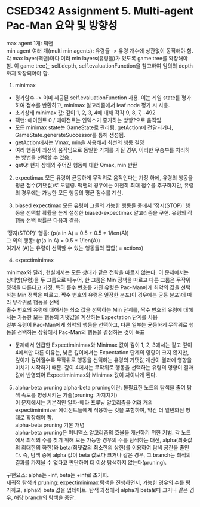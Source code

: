 # CSED342 Assignment 5. Multi-agent Pac-Man 요약 및 방향성
max agent 1개: 팩맨  
min agent 여러 개(multi min agents): 유령들 -> 유령 개수에 상관없이 동작해야 함.  
각 max layer(팩맨)마다 여러 min layers(유령들)가 있도록 game tree를 확장해야 함. 이 game tree는 self.depth, self.evaluationFunction을 참고하여 임의의 depth까지 확장되어야 함.  

1. minimax
* 평가함수 -> 이미 제공된 self.evaluationFunction 사용. 이는 게임 state를 평가하여 점수를 반환하고, minimax 알고리즘에서 leaf node 평가 시 사용.
* 초기상태 minimax 값: 깊이 1, 2, 3, 4에 대해 각각 9, 8, 7, -492
* 팩맨: 에이전트 0 / 에이전트는 인덱스가 증가하는 방향?으로 움직임.
* 모든 minimax state는 GameState로 관리됨. getAction에 전달되거나, GameState.generateSuccessor를 통해 생성됨.
* getAction에서는 Vmax, min을 사용해서 최선의 행동 결정
* 여러 행동이 최선의 움직임으로 동일한 가치를 가질 경우, 이러한 무승부를 처리하는 방법을 선택할 수 있음..
* getQ: 현재 상태와 주어진 행동에 대한 Qmax, min 반환

2. expectimax
모든 유령이 균등하게 무작위로 움직인다는 가정 하에, 유령의 행동을 평균 점수(기댓값)로 모델링. 팩맨의 경우에는 여전히 최대 점수를 추구하지만, 유령의 경우에는 가능한 모든 행동의 평균 점수를 계산.

3. biased expectimax
 모든 유령이 그들의 가능한 행동들 중에서 '정지(STOP)' 행동을 선택할 확률을 높게 설정한 biased-expectimax 알고리즘을 구현. 유령의 각 행동 선택 확률은 다음과 같음:

'정지(STOP)' 행동: (p(a in A) = 0.5 + 0.5 * 1/len(A))  
그 외의 행동: (p(a in A) = 0.5 * 1/len(A))  
여기서 (A)는 유령이 선택할 수 있는 행동들의 집합( = actions)  

4. expectiminimax

minimax와 달리, 현실에서는 모든 상대가 같은 전략을 따르지 않는다. 이 문제에서는 상대방(유령)을 두 그룹으로 나누어, 한 그룹은 Min 정책을 따르고 다른 그룹은 무작위 정책을 따른다고 가정. 특히 홀수 번호를 가진 유령은 Pac-Man에게 최악의 값을 선택하는 Min 정책을 따르고, 짝수 번호의 유령은 일정한 분포(이 경우에는 균등 분포)에 따라 무작위로 행동을 선택  
홀수 번호의 유령에 대해서는 최소 값을 선택하는 Min 단계를, 짝수 번호의 유령에 대해서는 가능한 모든 행동의 기댓값을 계산하는 Expectation 단계를 사용  
일부 유령이 Pac-Man에게 최악의 행동을 선택하고, 다른 일부는 균등하게 무작위로 행동을 선택하는 상황에서 Pac-Man의 행동을 결정하는 것이 목표  

* 문제에서 언급한 Expectiminimax와 Minimax 값이 깊이 1, 2, 3에서는 같고 깊이 4에서만 다른 이유는, 낮은 깊이에서는 Expectation 단계의 영향이 크지 않지만, 깊이가 깊어질수록 무작위로 행동을 선택하는 유령의 기댓값 계산이 결과에 영향을 미치기 시작하기 때문. 깊이 4에서는 무작위로 행동을 선택하는 유령의 영향이 결과값에 반영되어 Expectiminimax와 Minimax 값이 차이나게 된다.


5. alpha-beta pruning
alpha-beta pruning이란: 불필요한 노드의 탐색을 줄여 탐색 속도를 향상시키는 기술(pruning: 가지치기)  
이 문제에서는 기본적인 알파-베타 프루닝 알고리즘을 여러 개의 expectiminimizer 에이전트들에게 적용하는 것을 포함하여, 약간 더 일반화된 형태로 확장해야 함.  
alpha-beta pruning 기본 개념  
alpha-beta pruning은 미니맥스 알고리즘의 효율을 개선하기 위한 기법. 각 노드에서 최적의 수를 찾기 위해 모든 가능한 경우의 수를 탐색하는 대신, alpha(최솟값의 최대한의 하한)와 beta(최댓값의 최소한의 상한)를 이용하여 탐색 공간을 줄인다. 즉, 탐색 중에 alpha 값이 beta 값보다 크거나 같은 경우, 그 branch는 최적의 결과를 가져올 수 없다고 판단하여 더 이상 탐색하지 않는다(pruning).

구현요소: alpha는 -inf, beta는 +inf로 초기화.  
재귀적 탐색과 pruning: expectiminimax 탐색을 진행하면서, 가능한 경우의 수를 평가하고, alpha와 beta 값을 업데이트. 탐색 과정에서 alpha가 beta보다 크거나 같은 경우, 해당 branch의 탐색을 중단.

